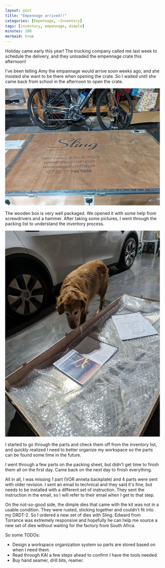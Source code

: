 ```yaml
---
layout: post
title: "Empennage arrived!!"
categories: [Empennage, ~Inventory]
tags: [inventory, empennage, dimple]
minutes: 180
mermaid: true
---
```


Holiday came early this year! The trucking company called me last week to schedule the delivery, and they unloaded the empennage crate this afternoon!

I've been telling Amy the empannage would arrive soon weeks ago, and she insisted she want to be there when opening the crate. So I waited until she came back from school in the afternoon to open the crate.

![create](/assets/img/20231211/crate.jpg)

The wooden box is very well packaged. We opened it with some help from screwdrivers and a hammer. After taking some pictures, I went through the packing list to understand the inventory process.

![create](/assets/img/20231211/opened.jpg)

I started to go through the parts and check them off from the inventory list, and quickly realized I need to better organize my workspace so the parts can be found some time in the future.

I went through a few parts on the packing sheet, but didn't get time to finish them all on the first day. Came back on the next day to finish everything.

All in all, I was missing 1 part (VOR anneta backplate) and 4 parts were sent with older revision. I sent an email to technical and they said it's fine, but needs to be installed with a different set of instruction. They sent the instruction in the email, so I will refer to their email when I get to that step.

On the not-so-good side, the dimple dies that came with the kit was not in a usable condition. They were rusted, sticking together and couldn't fit into my DRDT-2. So I ordered a new set of dies with Sling. Edward from Torrance was extremely responsive and hopefully he can help me source a new set of dies without waiting for the factory from South Afrca.

So some TODOs:

- Design a workspace organization system so parts are stored based on when I need them.
- Read through KAI a few steps ahead to confirm I have the tools needed.
- Buy hand seamer, drill bits, reamer.
